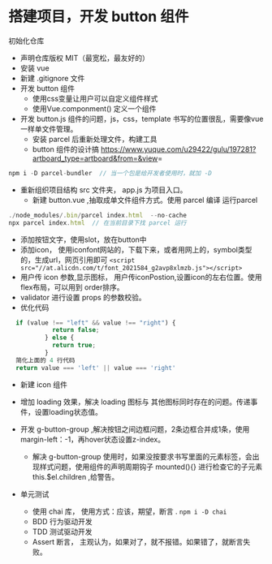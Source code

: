 # 搭建项目，开发 button 组件

初始化仓库

* 声明仓库版权 MIT（最宽松，最友好的）
* 安装 vue
* 新建 .gitignore 文件
* 开发 button 组件
  * 使用css变量让用户可以自定义组件样式
  * 使用Vue.componment() 定义一个组件
* 开发 button.js 组件的问题，js，css，template 书写的位置很乱，需要像vue一样单文件管理。
  * 安装 parcel 后重新处理文件，构建工具
  * button 组件的设计搞 <https://www.yuque.com/u29422/gulu/197281?artboard_type=artboard&from=&view>=

```js
npm i -D parcel-bundler  // 当一个包是给开发者使用时，就加 -D
```

* 重新组织项目结构 src 文件夹， app.js 为项目入口。
  * 新建 button.vue ,抽取成单文件组件方式。使用 parcel 编译
运行parcel

```js
./node_modules/.bin/parcel index.html  --no-cache
npx parcel index.html  // 在当前目录下找 parcel 运行
```

* 添加按钮文字，使用slot，放在button中
* 添加icon， 使用iconfont网站的，下载下来，或者用网上的，symbol类型的，生成url，网页引用即可  `<script src="//at.alicdn.com/t/font_2021584_g2avp8xlmzb.js"></script>`
* 用户传 icon 参数,显示图标， 用户传iconPostion,设置icon的左右位置。使用flex布局，可以用到 order排序。
* validator 进行设置 props 的参数校验。
* 优化代码

```js
  if (value !== "left" && value !== "right") {
            return false;
          } else {
            return true;
          }
  简化上面的 4 行代码
  return value === 'left' || value === 'right'
```

* 新建 icon 组件
* 增加 loading 效果，解决 loading 图标与 其他图标同时存在的问题。传递事件，设置loading状态值。
* 开发 g-button-group ,解决按钮之间边框问题，2条边框合并成1条，使用margin-left：-1，再hover状态设置z-index。
  * 解决 g-button-group 使用时，如果没按要求书写里面的元素标签，会出现样式问题，使用组件的声明周期钩子 mounted(){} 进行检查它的子元素 this.$el.children ,给警告。

* 单元测试
  * 使用 chai 库， 使用方式：应该，期望，断言 . `npm i -D chai`
  * BDD 行为驱动开发
  * TDD 测试驱动开发
  * Assert 断言， 主观认为，如果对了，就不报错。如果错了，就断言失败。
